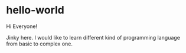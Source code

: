 # hello-world

Hi Everyone!

Jinky here. I would like to learn different kind of programming language from basic to complex one.

